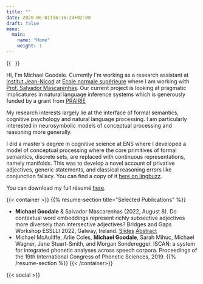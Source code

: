 ```yaml
---
title: ""
date: 2020-06-01T16:16:24+02:00
draft: false
menu:
  main:
    name: "Home"
    weight: 1
---
```


{{<image float="right" width="11em" frame="true" caption="Picture of me on a lovely terrasse in the small medieval town of Najac" src="img/me.jpg" >}}

Hi, I'm Michael Goodale. 
Currently I'm working as a research assistant at [Institut Jean-Nicod](http://www.institutnicod.org/?lang=fr) at [École normale supérieure](https://en.wikipedia.org/wiki/%C3%89cole_normale_sup%C3%A9rieure_(Paris)) where I am working with [Prof. Salvador Mascarenhas](https://web-risc.ens.fr/~smascarenhas/).
Our current project is looking at pragmatic implicatures in natural language inference systems which is generously funded by a grant from [PRAIRIE](https://prairie-institute.fr/)

My research interests largely lie at the interface of formal semantics, cognitive psychology and natural language processing.
I am particularly interested in neurosymbolic models of conceptual processing and reasoning more generally.

I did a master's degree in cognitive science at ENS where I developed a model of conceptual processing where the core primitives of formal semantics, discrete sets, are replaced with continuous representations, namely manifolds.
This was to develop a novel account of privative adjectives, generic statements, and classical reasoning errors like conjunction fallacy. 
You can find a copy of it [here on lingbuzz]().

You can download my full résumé [here](/documents/resume-michael-goodale.pdf).


{{< container >}}
    {{% resume-section title="Selected Publications" %}}
* **Michael Goodale** & Salvador Mascarenhas (2022, August 8). Do contextual word embeddings represent richly subsective adjectives more diversely than intersective adjectives? Bridges and Gaps Workshop ESSLLI 2022, Galway, Ireland. [Slides](/documents/subsective-adjectives-ESSLLI.pdf) [Abstract](/documents/subsective-adjectives-abstract.pdf)
* Michael McAuliffe, Arlie Coles, **Michael Goodale**, Sarah Mihuc, Michael Wagner, Jane Stuart-Smith,
and Morgan Sonderegger. ISCAN: a system for integrated phonetic analyses across speech corpora.
Proceedings of the 19th International Congress of Phonetic Sciences, 2019.
    {{% /resume-section %}}
{{< /container>}}

{{< social >}}
